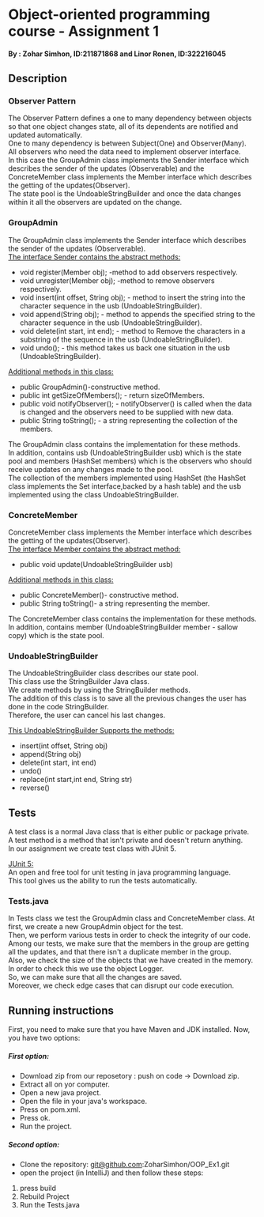 # Object-oriented programming course - Assignment 1

#### By : Zohar Simhon, ID:211871868  and  Linor Ronen, ID:322216045

## **Description**

### Observer Pattern
The Observer Pattern defines a one to many dependency between objects so that one object changes state, all of its dependents are notified and updated automatically.  
One to many dependency is between Subject(One) and Observer(Many).  
All observers who need the data need to implement observer interface.                                                                                                 
In this case the GroupAdmin class implements the Sender interface which describes the sender of the updates (Observerable) and the ConcreteMember class implements the Member interface which describes the getting of the updates(Observer).  
The state pool is the UndoableStringBuilder and once the data changes within it all the observers are updated on the change.

### GroupAdmin
The GroupAdmin class implements the Sender interface which describes the sender of the updates (Observerable).  
<u>The interface Sender contains the abstract methods:</u>
* void register(Member obj); -method to add observers respectively.
* void unregister(Member obj); -method to remove observers respectively.
* void insert(int offset, String obj); - method to insert the string into the character sequence in the usb (UndoableStringBuilder).
* void append(String obj); - method to appends the specified string to the character sequence in the usb (UndoableStringBuilder).
* void delete(int start, int end); - method to Remove the characters in a substring of the sequence in the usb (UndoableStringBuilder).
* void undo(); - this method takes us back one situation in the usb (UndoableStringBuilder).

<u>Additional methods in this class:</u>
* public GroupAdmin()-constructive method.
* public int getSizeOfMembers(); - return sizeOfMembers.
* public void notifyObserver(); - notifyObserver() is called when the data is changed and the observers need to be supplied with new data.
* public String toString(); - a string representing the collection of the members.


The GroupAdmin class contains the implementation for these methods.  
In addition, contains usb (UndoableStringBuilder usb) which is the state pool and members (HashSet<Member> members) which is the observers who should receive updates on any changes made to the pool.  
The collection of the members implemented using HashSet (the HashSet class implements the Set interface,backed by a hash table) and the usb implemented using the class UndoableStringBuilder.

### ConcreteMember
ConcreteMember class implements the Member interface which describes the getting of the updates(Observer).  
<u>The interface Member contains the abstract method:</u>
* public void update(UndoableStringBuilder usb)

<u>Additional methods in this class:</u>
* public ConcreteMember()- constructive method.
* public String toString()- a string representing the member.

The ConcreteMember class contains the implementation for these methods.  
In addition, contains member (UndoableStringBuilder member - sallow copy) which is the state pool.

### UndoableStringBuilder
The UndoableStringBuilder class describes our state pool.  
This class use the StringBuilder Java class.   
We create methods by using the StringBuilder methods.  
The addition of this class is to save all the previous
changes the user has done in the code StringBuilder.  
Therefore, the user can cancel his last changes.

<u> This UndoableStringBuilder Supports the methods: </u>

* insert(int offset, String obj)
* append(String obj)
* delete(int start, int end)
* undo()
* replace(int start,int end, String str)
* reverse()

## **Tests**
A test class is a normal Java class that is either public or package private.  
A test method is a method that isn't private and doesn't return anything.  
In our assignment we create test class with JUnit 5.

<u>JUnit 5:</u>  
An open and free tool for unit testing in java programming language.  
This tool gives us the ability to run the tests automatically.

### Tests.java
In Tests class we test the GroupAdmin class and ConcreteMember class.
At first, we create a new GroupAdmin object for the test.    
Then, we perform various tests in order to check the integrity of our code.  
Among our tests, we make sure that the members in the group are getting all the updates,
and that there isn't a duplicate member in the group.  
Also, we check the size of the objects that we have created in the memory.  
In order to check this we use the object Logger.  
So, we can make sure that all the changes are saved.  
Moreover, we check edge cases that can disrupt our code execution.

## **Running instructions**
First, you need to make sure that you have Maven and JDK installed.
Now, you have two options:

##### First option:
* Download zip from our reposetory : push on code -> Download zip.
* Extract all on yor computer.
* Open a new java project.
* Open the file in your java's workspace.
* Press on pom.xml.
* Press ok.
* Run the project.

##### Second option:
* Clone the repository: git@github.com:ZoharSimhon/OOP_Ex1.git
* open the project (in IntelliJ) and then follow these steps:
1. press build
2. Rebuild Project
3. Run the Tests.java
